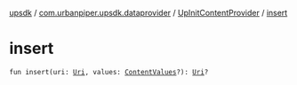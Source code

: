 [upsdk](../../index.md) / [com.urbanpiper.upsdk.dataprovider](../index.md) / [UpInitContentProvider](index.md) / [insert](./insert.md)

# insert

`fun insert(uri: `[`Uri`](https://developer.android.com/reference/android/net/Uri.html)`, values: `[`ContentValues`](https://developer.android.com/reference/android/content/ContentValues.html)`?): `[`Uri`](https://developer.android.com/reference/android/net/Uri.html)`?`
